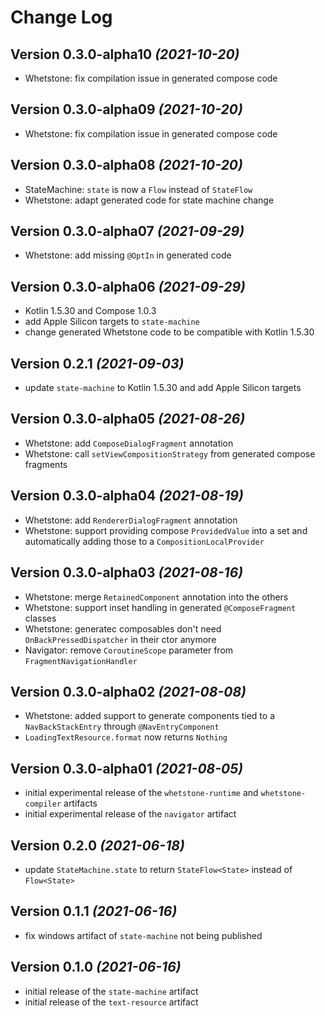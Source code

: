 Change Log
==========

Version 0.3.0-alpha10 *(2021-10-20)*
----------------------------

- Whetstone: fix compilation issue in generated compose code


Version 0.3.0-alpha09 *(2021-10-20)*
----------------------------

- Whetstone: fix compilation issue in generated compose code


Version 0.3.0-alpha08 *(2021-10-20)*
----------------------------

- StateMachine: `state` is now a `Flow` instead of `StateFlow`
- Whetstone: adapt generated code for state machine change


Version 0.3.0-alpha07 *(2021-09-29)*
----------------------------

- Whetstone: add missing `@OptIn` in generated code


Version 0.3.0-alpha06 *(2021-09-29)*
----------------------------

- Kotlin 1.5.30 and Compose 1.0.3
- add Apple Silicon targets to `state-machine`
- change generated Whetstone code to be compatible with Kotlin 1.5.30


Version 0.2.1 *(2021-09-03)*
----------------------------

- update `state-machine` to Kotlin 1.5.30 and add Apple Silicon targets


Version 0.3.0-alpha05 *(2021-08-26)*
----------------------------

- Whetstone: add `ComposeDialogFragment` annotation
- Whetstone: call `setViewCompositionStrategy` from generated compose fragments


Version 0.3.0-alpha04 *(2021-08-19)*
----------------------------

- Whetstone: add `RendererDialogFragment` annotation
- Whetstone: support providing compose `ProvidedValue` into a set and automatically adding those to a `CompositionLocalProvider`


Version 0.3.0-alpha03 *(2021-08-16)*
----------------------------

- Whetstone: merge `RetainedComponent` annotation into the others
- Whetstone: support inset handling in generated `@ComposeFragment` classes
- Whetstone: generatec composables don't need `OnBackPressedDispatcher` in their ctor anymore
- Navigator: remove `CoroutineScope` parameter from `FragmentNavigationHandler`


Version 0.3.0-alpha02 *(2021-08-08)*
----------------------------

- Whetstone: added support to generate components tied to a `NavBackStackEntry` through `@NavEntryComponent`
- `LoadingTextResource.format` now returns `Nothing`


Version 0.3.0-alpha01 *(2021-08-05)*
----------------------------

- initial experimental release of the `whetstone-runtime` and `whetstone-compiler` artifacts
- initial experimental release of the `navigator` artifact


Version 0.2.0 *(2021-06-18)*
----------------------------

- update `StateMachine.state` to return `StateFlow<State>` instead of `Flow<State>`


Version 0.1.1 *(2021-06-16)*
----------------------------

- fix windows artifact of `state-machine` not being published


Version 0.1.0 *(2021-06-16)*
----------------------------

- initial release of the `state-machine` artifact
- initial release of the `text-resource` artifact
